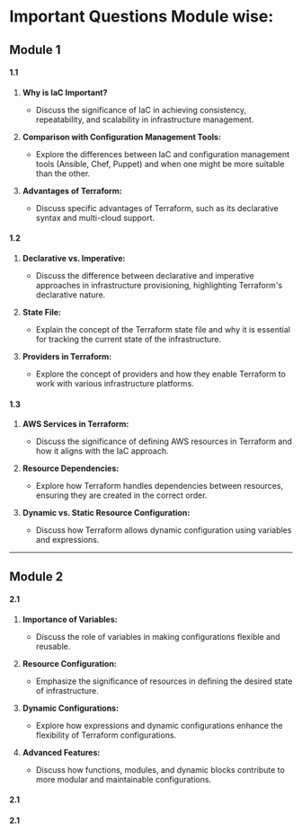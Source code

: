 # Important Questions Module wise:

## Module 1

#### 1.1

1.  **Why is IaC Important?**

    - Discuss the significance of IaC in achieving consistency, repeatability, and scalability in infrastructure management.

2.  **Comparison with Configuration Management Tools:**

    - Explore the differences between IaC and configuration management tools (Ansible, Chef, Puppet) and when one might be more suitable than the other.

3.  **Advantages of Terraform:**

    - Discuss specific advantages of Terraform, such as its declarative syntax and multi-cloud support.

#### 1.2

1.  **Declarative vs. Imperative:**

    - Discuss the difference between declarative and imperative approaches in infrastructure provisioning, highlighting Terraform's declarative nature.

2.  **State File:**

    - Explain the concept of the Terraform state file and why it is essential for tracking the current state of the infrastructure.

3.  **Providers in Terraform:**

    - Explore the concept of providers and how they enable Terraform to work with various infrastructure platforms.

#### 1.3

1.  **AWS Services in Terraform:**

    - Discuss the significance of defining AWS resources in Terraform and how it aligns with the IaC approach.

2.  **Resource Dependencies:**

    - Explore how Terraform handles dependencies between resources, ensuring they are created in the correct order.

3.  **Dynamic vs. Static Resource Configuration:**

    - Discuss how Terraform allows dynamic configuration using variables and expressions.

---

## Module 2

#### 2.1

1.  **Importance of Variables:**

    - Discuss the role of variables in making configurations flexible and reusable.

2.  **Resource Configuration:**

    - Emphasize the significance of resources in defining the desired state of infrastructure.

3.  **Dynamic Configurations:**

    - Explore how expressions and dynamic configurations enhance the flexibility of Terraform configurations.

4.  **Advanced Features:**

    - Discuss how functions, modules, and dynamic blocks contribute to more modular and maintainable configurations.

#### 2.1

#### 2.1
